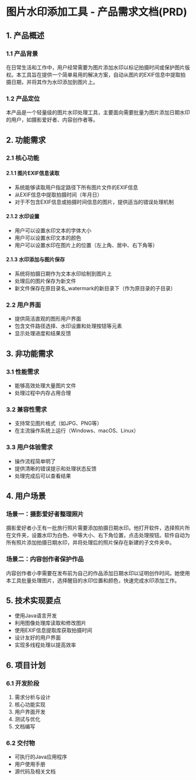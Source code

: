 # 图片水印添加工具 - 产品需求文档(PRD)

## 1. 产品概述

### 1.1 产品背景
在日常生活和工作中，用户经常需要为图片添加水印以标记拍摄时间或保护图片版权。本工具旨在提供一个简单易用的解决方案，自动从图片的EXIF信息中提取拍摄日期，并将其作为水印添加到图片上。

### 1.2 产品定位
本产品是一个轻量级的图片水印处理工具，主要面向需要批量为图片添加日期水印的用户，如摄影爱好者、内容创作者等。

## 2. 功能需求

### 2.1 核心功能

#### 2.1.1 图片EXIF信息读取
- 系统能够读取用户指定路径下所有图片文件的EXIF信息
- 从EXIF信息中提取拍摄时间（年月日）
- 对于不包含EXIF信息或拍摄时间信息的图片，提供适当的错误处理机制

#### 2.1.2 水印设置
- 用户可以设置水印文本的字体大小
- 用户可以设置水印文本的颜色
- 用户可以设置水印在图片上的位置（左上角、居中、右下角等）

#### 2.1.3 水印添加与图片保存
- 系统将拍摄日期作为文本水印绘制到图片上
- 处理后的图片保存为新文件
- 新文件保存在原目录名_watermark的新目录下（作为原目录的子目录）

### 2.2 用户界面
- 提供简洁直观的图形用户界面
- 包含文件路径选择、水印设置和处理按钮等元素
- 显示处理进度和结果反馈

## 3. 非功能需求

### 3.1 性能需求
- 能够高效处理大量图片文件
- 处理过程中内存占用合理

### 3.2 兼容性需求
- 支持常见图片格式（如JPG、PNG等）
- 在主流操作系统上运行（Windows、macOS、Linux）

### 3.3 用户体验需求
- 操作流程简单明了
- 提供清晰的错误提示和处理状态反馈
- 处理完成后可以查看结果

## 4. 用户场景

### 场景一：摄影爱好者整理照片
摄影爱好者小王有一批旅行照片需要添加拍摄日期水印。他打开软件，选择照片所在文件夹，设置水印为白色、中等大小、右下角位置，点击处理按钮。软件自动为所有照片添加拍摄日期水印，并将处理后的照片保存在新建的子文件夹中。

### 场景二：内容创作者保护作品
内容创作者小李需要在发布前为自己的作品添加日期水印以证明创作时间。她使用本工具批量处理图片，选择醒目的水印位置和颜色，快速完成水印添加工作。

## 5. 技术实现要点

- 使用Java语言开发
- 利用图像处理库读取和修改图片
- 使用EXIF信息提取库获取拍摄时间
- 设计友好的用户界面
- 实现多线程处理以提高效率

## 6. 项目计划

### 6.1 开发阶段
1. 需求分析与设计
2. 核心功能实现
3. 用户界面开发
4. 测试与优化
5. 文档编写

### 6.2 交付物
- 可执行的Java应用程序
- 用户使用手册
- 源代码及相关文档